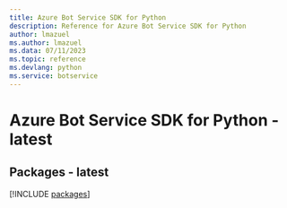 ```yaml
---
title: Azure Bot Service SDK for Python
description: Reference for Azure Bot Service SDK for Python
author: lmazuel
ms.author: lmazuel
ms.data: 07/11/2023
ms.topic: reference
ms.devlang: python
ms.service: botservice
---
```

# Azure Bot Service SDK for Python - latest
## Packages - latest
[!INCLUDE [packages](bot-service-index.md)]